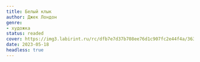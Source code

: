 ```yaml
---
title: Белый клык
author: Джек Лондон
genre:
- художка
status: readed
cover: https://img3.labirint.ru/rc/dfb7e7d37b708ee76d1c907fc2e44f4a/363x561q80/books55/544629/cover.jpg?1612351761
date: 2023-05-18
headless: true
---
```


